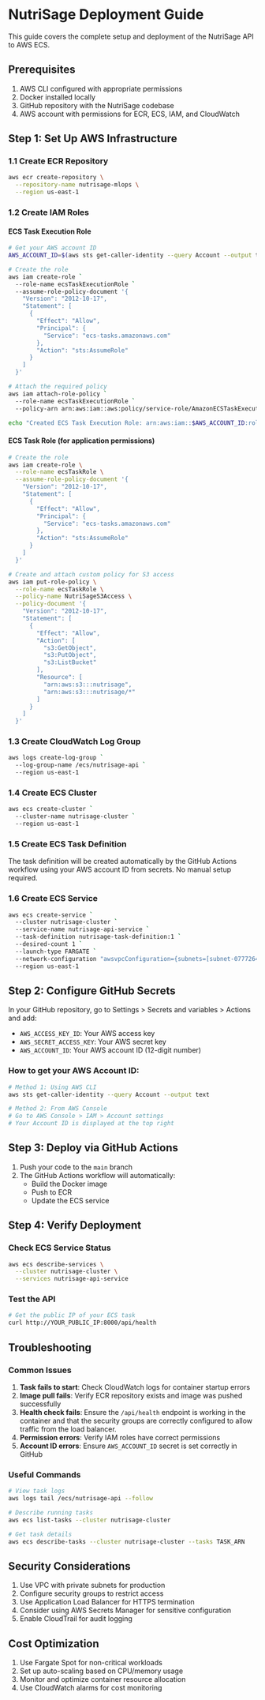 # NutriSage Deployment Guide

This guide covers the complete setup and deployment of the NutriSage API to AWS ECS.

## Prerequisites

1. AWS CLI configured with appropriate permissions
2. Docker installed locally
3. GitHub repository with the NutriSage codebase
4. AWS account with permissions for ECR, ECS, IAM, and CloudWatch

## Step 1: Set Up AWS Infrastructure

### 1.1 Create ECR Repository

```bash
aws ecr create-repository \
  --repository-name nutrisage-mlops \
  --region us-east-1
```

### 1.2 Create IAM Roles

#### ECS Task Execution Role
```bash
# Get your AWS account ID
AWS_ACCOUNT_ID=$(aws sts get-caller-identity --query Account --output text)

# Create the role
aws iam create-role `
  --role-name ecsTaskExecutionRole `
  --assume-role-policy-document '{
    "Version": "2012-10-17",
    "Statement": [
      {
        "Effect": "Allow",
        "Principal": {
          "Service": "ecs-tasks.amazonaws.com"
        },
        "Action": "sts:AssumeRole"
      }
    ]
  }'

# Attach the required policy
aws iam attach-role-policy `
  --role-name ecsTaskExecutionRole `
  --policy-arn arn:aws:iam::aws:policy/service-role/AmazonECSTaskExecutionRolePolicy

echo "Created ECS Task Execution Role: arn:aws:iam::$AWS_ACCOUNT_ID:role/ecsTaskExecutionRole"
```

#### ECS Task Role (for application permissions)
```bash
# Create the role
aws iam create-role \
  --role-name ecsTaskRole \
  --assume-role-policy-document '{
    "Version": "2012-10-17",
    "Statement": [
      {
        "Effect": "Allow",
        "Principal": {
          "Service": "ecs-tasks.amazonaws.com"
        },
        "Action": "sts:AssumeRole"
      }
    ]
  }'

# Create and attach custom policy for S3 access
aws iam put-role-policy \
  --role-name ecsTaskRole \
  --policy-name NutriSageS3Access \
  --policy-document '{
    "Version": "2012-10-17",
    "Statement": [
      {
        "Effect": "Allow",
        "Action": [
          "s3:GetObject",
          "s3:PutObject",
          "s3:ListBucket"
        ],
        "Resource": [
          "arn:aws:s3:::nutrisage",
          "arn:aws:s3:::nutrisage/*"
        ]
      }
    ]
  }'
```

### 1.3 Create CloudWatch Log Group

```bash
aws logs create-log-group `
  --log-group-name /ecs/nutrisage-api `
  --region us-east-1
```

### 1.4 Create ECS Cluster

```bash
aws ecs create-cluster `
  --cluster-name nutrisage-cluster `
  --region us-east-1
```

### 1.5 Create ECS Task Definition

The task definition will be created automatically by the GitHub Actions workflow using your AWS account ID from secrets. No manual setup required.

### 1.6 Create ECS Service

```bash
aws ecs create-service `
  --cluster nutrisage-cluster `
  --service-name nutrisage-api-service `
  --task-definition nutrisage-task-definition:1 `
  --desired-count 1 `
  --launch-type FARGATE `
  --network-configuration "awsvpcConfiguration={subnets=[subnet-0777264df816d0e9b],securityGroups=[sg-0fe8d19439f8dc7a6],assignPublicIp=ENABLED}" `
  --region us-east-1
```

## Step 2: Configure GitHub Secrets

In your GitHub repository, go to Settings > Secrets and variables > Actions and add:

- `AWS_ACCESS_KEY_ID`: Your AWS access key
- `AWS_SECRET_ACCESS_KEY`: Your AWS secret key
- `AWS_ACCOUNT_ID`: Your AWS account ID (12-digit number)

### How to get your AWS Account ID:

```bash
# Method 1: Using AWS CLI
aws sts get-caller-identity --query Account --output text

# Method 2: From AWS Console
# Go to AWS Console > IAM > Account settings
# Your Account ID is displayed at the top right
```

## Step 3: Deploy via GitHub Actions

1. Push your code to the `main` branch
2. The GitHub Actions workflow will automatically:
   - Build the Docker image
   - Push to ECR
   - Update the ECS service

## Step 4: Verify Deployment

### Check ECS Service Status
```bash
aws ecs describe-services \
  --cluster nutrisage-cluster \
  --services nutrisage-api-service
```

### Test the API
```bash
# Get the public IP of your ECS task
curl http://YOUR_PUBLIC_IP:8000/api/health
```

## Troubleshooting

### Common Issues

1. **Task fails to start**: Check CloudWatch logs for container startup errors
2. **Image pull fails**: Verify ECR repository exists and image was pushed successfully
3. **Health check fails**: Ensure the `/api/health` endpoint is working in the container and that the security groups are correctly configured to allow traffic from the load balancer.
4. **Permission errors**: Verify IAM roles have correct permissions
5. **Account ID errors**: Ensure `AWS_ACCOUNT_ID` secret is set correctly in GitHub

### Useful Commands

```bash
# View task logs
aws logs tail /ecs/nutrisage-api --follow

# Describe running tasks
aws ecs list-tasks --cluster nutrisage-cluster

# Get task details
aws ecs describe-tasks --cluster nutrisage-cluster --tasks TASK_ARN
```

## Security Considerations

1. Use VPC with private subnets for production
2. Configure security groups to restrict access
3. Use Application Load Balancer for HTTPS termination
4. Consider using AWS Secrets Manager for sensitive configuration
5. Enable CloudTrail for audit logging

## Cost Optimization

1. Use Fargate Spot for non-critical workloads
2. Set up auto-scaling based on CPU/memory usage
3. Monitor and optimize container resource allocation
4. Use CloudWatch alarms for cost monitoring 